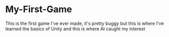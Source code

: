 # My-First-Game
This is the first game I've ever made, it's pretty buggy but this is where I've learned the basics of Unity and this is where AI caught my interest
